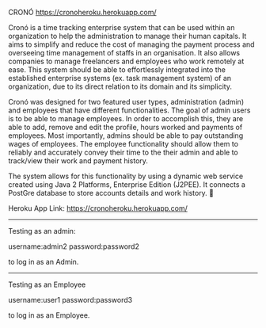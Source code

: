 CRONÓ
https://cronoheroku.herokuapp.com/

Cronó is a time tracking enterprise system that can be used within an organization to help the administration to manage their human capitals. It aims to simplify and reduce the cost of managing the payment process and overseeing time management of staffs in an organisation. It also allows companies to manage freelancers and employees who work remotely at ease. This system should be able to effortlessly integrated into the established enterprise systems (ex. task management system) of an organization, due to its direct relation to its domain and its simplicity.

Cronó was designed for two featured user types, administration (admin) and employees that have different functionalities. The goal of admin users is to be able to manage employees. In order to accomplish this, they are able to add, remove and edit the profile, hours worked and payments of employees. Most importantly, admins should be able to pay outstanding wages of employees. The employee functionality should allow them to reliably and accurately convey their time to the their admin and able to track/view their work and payment history.

The system allows for this functionality by using a dynamic web service created using Java 2 Platforms, Enterprise Edition (J2PEE). It connects a PostGre database to store accounts details and work history. 

Heroku App Link:
https://cronoheroku.herokuapp.com/

--------------------------------------------

Testing as an admin:

username:admin2
password:password2

to log in as an Admin.

--------------------------------------------

Testing as an Employee

username:user1
password:password3

to log in as an Employee.

